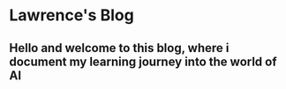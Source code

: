# Lawrence's Blog

## Hello and welcome to this blog, where i document my learning journey into the world of AI



